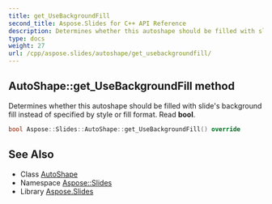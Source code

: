 ```yaml
---
title: get_UseBackgroundFill
second_title: Aspose.Slides for C++ API Reference
description: Determines whether this autoshape should be filled with slide's background fill instead of specified by style or fill format. Read bool.
type: docs
weight: 27
url: /cpp/aspose.slides/autoshape/get_usebackgroundfill/
---
```

## AutoShape::get_UseBackgroundFill method


Determines whether this autoshape should be filled with slide's background fill instead of specified by style or fill format. Read **bool**.

```cpp
bool Aspose::Slides::AutoShape::get_UseBackgroundFill() override
```

## See Also

* Class [AutoShape](../)
* Namespace [Aspose::Slides](../../)
* Library [Aspose.Slides](../../../)
